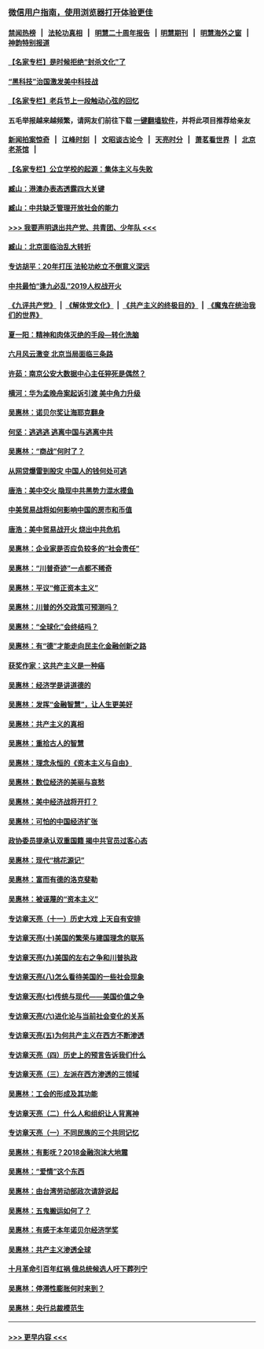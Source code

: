 ### [微信用户指南，使用浏览器打开体验更佳](https://github.com/gfw-breaker/banned-news1/blob/master/indexes/wechat-guide.md?t=0)
#### [禁闻热榜](热点新闻.md?t=0)  &nbsp;&nbsp;|&nbsp;&nbsp; [法轮功真相](https://github.com/gfw-breaker/truth/blob/master/README.md?t=0) &nbsp;&nbsp;|&nbsp;&nbsp; [明慧二十周年报告](https://github.com/gfw-breaker/mh-reports/blob/master/README.md?t=0) &nbsp;&nbsp;|&nbsp;&nbsp;[明慧期刊](https://github.com/gfw-breaker/mh-qikan) &nbsp;&nbsp;|&nbsp;&nbsp; [明慧海外之窗](https://github.com/gfw-breaker/mh-news/blob/master/README.md?t=0) &nbsp;&nbsp;|&nbsp;&nbsp; [神韵特别报道](https://github.com/gfw-breaker/mh-news/blob/master/shenyun.md?t=0)
#### [【名家专栏】是时候拒绝“封杀文化”了](../pages/nsc423/n11814093.md?t=02130322) 
#### [“黑科技”治国激发美中科技战](../pages/nsc423/n11638056.md?t=02130322) 
#### [【名家专栏】老兵节上一段触动心弦的回忆](../pages/nsc423/n11646016.md?t=02130322) 
#### 五毛举报越来越频繁，请网友们前往下载 [一键翻墙软件](https://github.com/gfw-breaker/ssr-accounts)，并将此项目推荐给亲友
#### [新闻拍案惊奇](https://github.com/gfw-breaker/banned-news1/blob/master/pages/link4.md) &nbsp;&nbsp;|&nbsp;&nbsp; [江峰时刻](https://github.com/gfw-breaker/banned-news1/blob/master/pages/link4.md) &nbsp;&nbsp;|&nbsp;&nbsp; [文昭谈古论今](https://github.com/gfw-breaker/banned-news1/blob/master/pages/link4.md) &nbsp;&nbsp;|&nbsp;&nbsp; [天亮时分](https://github.com/gfw-breaker/banned-news1/blob/master/pages/link4.md) &nbsp;&nbsp;|&nbsp;&nbsp; [萧茗看世界](https://github.com/gfw-breaker/banned-news1/blob/master/pages/link4.md) &nbsp;&nbsp;|&nbsp;&nbsp; [北京老茶馆](https://github.com/gfw-breaker/banned-news1/blob/master/pages/link4.md) &nbsp;&nbsp;|&nbsp;&nbsp; 
#### [【名家专栏】公立学校的起源：集体主义与失败](../pages/nsc423/n11601833.md?t=02130322) 
#### [臧山：港澳办表态透露四大关键](../pages/nsc423/n11421628.md?t=02130322) 
#### [臧山：中共缺乏管理开放社会的能力](../pages/nsc423/n11407457.md?t=02130322) 
#### [>>> 我要声明退出共产党、共青团、少年队 <<<](https://github.com/begood0513/goodnews/blob/master/quit/letter.md) 
#### [臧山：北京面临治乱大转折](../pages/nsc423/n11406895.md?t=02130322) 
#### [专访胡平：20年打压 法轮功屹立不倒意义深远](../pages/nsc423/n11398800.md?t=02130322) 
#### [中共最怕“逢九必乱”2019人权战开火](../pages/nsc423/n11385248.md?t=02130322) 
#### [《九评共产党》](https://github.com/begood0513/9ping.md/blob/master/README.md) &nbsp;|&nbsp; [《解体党文化》](../../../../jtdwh.md/blob/master/README.md)  &nbsp;|&nbsp; [《共产主义的终极目的》](../../../../gczydzjmd.md/blob/master/README.md) &nbsp;|&nbsp; [《魔鬼在统治我们的世界》](../../../../mgztzwmdsj.md/blob/master/README.md) 
#### [夏一阳：精神和肉体灭绝的手段—转化洗脑](../pages/nsc423/n11368250.md?t=02130322) 
#### [六月风云激变 北京当局面临三条路](../pages/nsc423/n11313668.md?t=02130322) 
#### [许茹：南京公安大数据中心主任猝死是偶然？](../pages/nsc423/n11064744.md?t=02130322) 
#### [横河：华为孟晚舟案起诉引渡 美中角力升级](../pages/nsc423/n11027230.md?t=02130322) 
#### [吴惠林：诺贝尔奖让海耶克翻身](../pages/nsc423/n10890049.md?t=02130322) 
#### [何坚：逃逃逃 逃离中国与逃离中共](../pages/nsc423/n10592891.md?t=02130322) 
#### [吴惠林：“商战”何时了？](../pages/nsc423/n10573558.md?t=02130322) 
#### [从网贷爆雷到股灾 中国人的钱何处可逃](../pages/nsc423/n10572800.md?t=02130322) 
#### [唐浩：美中交火 隐现中共黑势力混水摸鱼](../pages/nsc423/n10544040.md?t=02130322) 
#### [中美贸易战将如何影响中国的房市和币值](../pages/nsc423/n10543697.md?t=02130322) 
#### [唐浩：美中贸易战开火 烧出中共危机](../pages/nsc423/n10540126.md?t=02130322) 
#### [吴惠林：企业家是否应负较多的“社会责任”](../pages/nsc423/n10535022.md?t=02130322) 
#### [吴惠林：“川普奇迹”一点都不稀奇](../pages/nsc423/n10512808.md?t=02130322) 
#### [吴惠林：平议“修正资本主义”](../pages/nsc423/n10495724.md?t=02130322) 
#### [吴惠林：川普的外交政策可预测吗？](../pages/nsc423/n10462387.md?t=02130322) 
#### [吴惠林：“全球化”会终结吗？](../pages/nsc423/n10452838.md?t=02130322) 
#### [吴惠林：有“德”才能走向民主化金融创新之路](../pages/nsc423/n10432292.md?t=02130322) 
#### [获奖作家：这共产主义是一种癌](../pages/nsc423/n10431541.md?t=02130322) 
#### [吴惠林：经济学是讲道德的](../pages/nsc423/n10398014.md?t=02130322) 
#### [吴惠林：发挥“金融智慧”，让人生更美好](../pages/nsc423/n10375019.md?t=02130322) 
#### [吴惠林：共产主义的真相](../pages/nsc423/n10351394.md?t=02130322) 
#### [吴惠林：重拾古人的智慧](../pages/nsc423/n10337691.md?t=02130322) 
#### [吴惠林：理念永恒的《资本主义与自由》](../pages/nsc423/n10316274.md?t=02130322) 
#### [吴惠林：数位经济的美丽与哀愁](../pages/nsc423/n10292946.md?t=02130322) 
#### [吴惠林：美中经济战将开打？](../pages/nsc423/n10258825.md?t=02130322) 
#### [吴惠林：可怕的中国经济扩张](../pages/nsc423/n10219147.md?t=02130322) 
#### [政协委员提承认双重国籍 揭中共官员过客心态](../pages/nsc423/n10208809.md?t=02130322) 
#### [吴惠林：现代“桃花源记”](../pages/nsc423/n10185234.md?t=02130322) 
#### [吴惠林：富而有德的洛克斐勒](../pages/nsc423/n10142264.md?t=02130322) 
#### [吴惠林：被诬蔑的“资本主义”](../pages/nsc423/n10124816.md?t=02130322) 
#### [专访章天亮（十一）历史大戏 上天自有安排](../pages/nsc423/n10094905.md?t=02130322) 
#### [专访章天亮(十)美国的繁荣与建国理念的联系](../pages/nsc423/n10094899.md?t=02130322) 
#### [专访章天亮(九)美国的左右之争和川普执政](../pages/nsc423/n10094889.md?t=02130322) 
#### [专访章天亮(八)怎么看待美国的一些社会现象](../pages/nsc423/n10094857.md?t=02130322) 
#### [专访章天亮(七)传统与现代——美国价值之争](../pages/nsc423/n10093140.md?t=02130322) 
#### [专访章天亮(六)进化论与当前社会变化的关系](../pages/nsc423/n10092036.md?t=02130322) 
#### [专访章天亮(五)为何共产主义在西方不断渗透](../pages/nsc423/n10083620.md?t=02130322) 
#### [专访章天亮（四）历史上的预言告诉我们什么](../pages/nsc423/n10083606.md?t=02130322) 
#### [专访章天亮（三）左派在西方渗透的三领域](../pages/nsc423/n10081115.md?t=02130322) 
#### [吴惠林：工会的形成及其功能](../pages/nsc423/n10080633.md?t=02130322) 
#### [专访章天亮（二）什么人和组织让人背离神](../pages/nsc423/n10076637.md?t=02130322) 
#### [专访章天亮（一）不同民族的三个共同记忆](../pages/nsc423/n10074188.md?t=02130322) 
#### [吴惠林：有影呒？2018金融泡沫大地震](../pages/nsc423/n10040534.md?t=02130322) 
#### [吴惠林：“爱情”这个东西](../pages/nsc423/n10019423.md?t=02130322) 
#### [吴惠林：由台湾劳动部政次请辞说起](../pages/nsc423/n9979679.md?t=02130322) 
#### [吴惠林：五鬼搬运如何了？](../pages/nsc423/n9925338.md?t=02130322) 
#### [吴惠林：有感于本年诺贝尔经济学奖](../pages/nsc423/n9871883.md?t=02130322) 
#### [吴惠林：共产主义渗透全球](../pages/nsc423/n9812748.md?t=02130322) 
#### [十月革命引百年红祸 俄总统候选人吁下葬列宁](../pages/nsc423/n9810182.md?t=02130322) 
#### [吴惠林：停滞性膨胀何时来到？](../pages/nsc423/n9764136.md?t=02130322) 
#### [吴惠林：央行总裁模范生](../pages/nsc423/n9728134.md?t=02130322) 

----
#### [ >>> 更早内容 <<< ](../indexes/nsc423-earlier.md)
